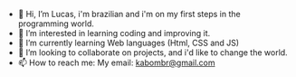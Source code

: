 - 👋 Hi, I’m Lucas, i'm brazilian and i'm on my first steps in the programming world.
- 👀 I’m interested in learning coding and improving it.
- 🌱 I’m currently learning Web languages (Html, CSS and JS)
- 💞️ I’m looking to collaborate on projects, and i'd like to change the world.
- 📫 How to reach me: My email: kabombr@gmail.com

<!---
LuniXz/LuniXz is a ✨ special ✨ repository because its `README.md` (this file) appears on your GitHub profile.
You can click the Preview link to take a look at your changes.
--->
